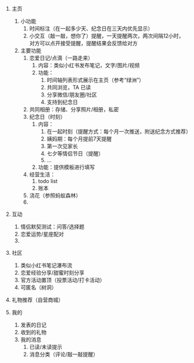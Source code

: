 1. 主页
	1. 小功能
		1. 时间标注（在一起多少天、纪念日在三天内优先显示）
		2. 小交互（敲一敲，想你了）提醒，一天提醒两次，两次间隔12小时，对方可以点开接受提醒，提醒结果会反馈给对方
	2. 主要功能
		1. 恋爱日记/点滴（一路走来）
			1. 内容：类似小红书发布笔记，文字/图片/视频
			2. 功能：
				1. 时间轴列表形式展示在主页（参考“绿洲”）
				2. 共同浏览，TA 已读
				3. 分享微信/朋友圈/社区
				4. 支持到纪念日
		2. 共同相册：存储、分享照片/相册，私密
		3. 纪念日（时刻）
			1. 内容：
				1. 在一起时刻（提醒方式：每个月一次推送，附送纪念方式推荐）
				2. 姨妈期：每个月提前7天提醒
				3. 第一次见家长
				4. 七夕等情侣节日（提醒）
				5. ...
			2. 功能：提供模板进行填写
		4. 经营生活：
			1. todo list
			2. 账本
		5. 浇花（参照蚂蚁森林）
		6. 
2. 互动
	1. 情侣默契测试：问答/选择题
	2. 恋爱运势/星座配对
	3. 
3. 社区
	1. 类似小红书笔记瀑布流
	2. 恋爱经验分享/甜蜜时刻分享
	3. 官方活动置顶（投票活动/打卡活动）
	4. 可匿名（树洞）
4. 礼物推荐（自营商城）

5. 我的
	1. 发表的日记
	2. 收到的礼物
	3. 我的消息
		1. 已读/未读提示
		2. 消息分类（评论/敲一敲提醒）